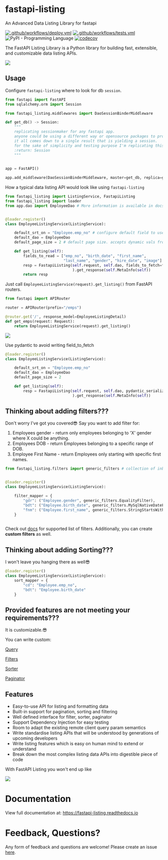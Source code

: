 # fastapi-listing

An Advanced Data Listing Library for fastapi

[![.github/workflows/deploy.yml](https://github.com/danielhasan1/fastapi-listing/actions/workflows/deploy.yml/badge.svg)](https://github.com/danielhasan1/fastapi-listing/actions/workflows/deploy.yml)
[![.github/workflows/tests.yml](https://github.com/danielhasan1/fastapi-listing/actions/workflows/tests.yml/badge.svg)](https://github.com/danielhasan1/fastapi-listing/actions/workflows/tests.yml) ![PyPI - Programming Language](https://img.shields.io/pypi/pyversions/fastapi-listing.svg?color=%2334D058)
[![codecov](https://codecov.io/gh/danielhasan1/fastapi-listing/branch/dev/graph/badge.svg?token=U29ZRNAH8I)](https://codecov.io/gh/danielhasan1/fastapi-listing)


The FastAPI Listing Library is a Python library for building fast, extensible, and customizable data listing APIs.

![](/imgs/simple_response.png)

## Usage
Configure `fastapi-listing` where to look for db `session`.
```python
from fastapi import FastAPI
from sqlalchemy.orm import Session

from fastapi_listing.middlewares import DaoSessionBinderMiddleware

def get_db() -> Session:
    """
    replicating sessionmaker for any fastapi app.
    anyone could be using a different way or opensource packages to produce sessions.
    it all comes down to a single result that is yielding a session.
    for the sake of simplicity and testing purpose I'm replicating this behaviour in this way.
    :return: Session
    """

    
app = FastAPI()

app.add_middleware(DaoSessionBinderMiddleware, master=get_db, replica=get_db)
```
How a typical data listing API would look like using `fastapi-listing`
```python
from fastapi_listing import ListingService, FastapiListing
from fastapi_listing import loader
from app.dao import EmployeeDao # More information is available in docs


@loader.register()
class EmployeeListingService(ListingService):

    default_srt_on = "Employee.emp_no" # configure default field to use for sorting data set.
    default_dao = EmployeeDao
    default_page_size = 2 # default page size. accepts dynamic vals from client

    def get_listing(self):
        fields_to_read = ["emp_no", "birth_date", "first_name",
                          "last_name", "gender", "hire_date", "image"]
        resp = FastapiListing(self.request, self.dao, fields_to_fetch=fields_to_read
                              ).get_response(self.MetaInfo(self))
        return resp
```

Just call `EmployeeListingService(request).get_listing()` from FastAPI routers.

```python
from fastapi import APIRouter

router = APIRouter(prefix="/emps")

@router.get('/', response_model=EmployeeListingDetail)
def get_emps(request: Request):
    return EmployeeListingService(request).get_listing()
```

![](/imgs/simple_response2.png)

Use pydantic to avoid writing field_to_fetch
```python
@loader.register()
class EmployeeListingService(ListingService):

    default_srt_on = "Employee.emp_no"
    default_dao = EmployeeDao
    default_page_size = 2

    def get_listing(self):
        resp = FastapiListing(self.request, self.dao, pydantic_serializer=EmployeeListingDetail
                              ).get_response(self.MetaInfo(self))
```

## Thinking about adding filters???
Don't worry I've got you covered😎
Say you want to add filter for:
1. Employees gender - return only employees belonging to 'X' gender where X could be anything.
2. Employees DOB - return Employees belonging to a specific range of DOB.
3. Employee First Name - return Employees only starting with specific first names.
```python
from fastapi_listing.filters import generic_filters # collection of inbuilt filters


@loader.register()
class EmployeeListingService(ListingService):

    filter_mapper = {
        "gdr": ("Employee.gender", generic_filters.EqualityFilter),
        "bdt": ("Employee.birth_date", generic_filters.MySqlNativeDateFormateRangeFilter),
        "fnm": ("Employee.first_name", generic_filters.StringStartsWithFilter),
    }
    
```
Check out [docs](https://fastapi-listing.readthedocs.io/en/latest/tutorials.html#adding-filters-to-your-listing-api) for supported list of filters.
Additionally, you can create **custom filters** as well.
## Thinking about adding Sorting???
I won't leave you hanging there as well😎
```python
@loader.register()
class EmployeeListingService(ListingService):
    sort_mapper = {
        "cd": "Employee.emp_no",
        "bdt": "Employee.birth_date"
    }

```
## Provided features are not meeting your requirements???
It is customizable.😎

You can write custom:

[Query](https://fastapi-listing.readthedocs.io/en/latest/tutorials.html#customising-your-listing-query)

[Filters](https://fastapi-listing.readthedocs.io/en/latest/tutorials.html#customising-your-filters)

[Sorter](https://fastapi-listing.readthedocs.io/en/latest/tutorials.html#adding-sorters-to-your-listing-api)

[Paginator](https://fastapi-listing.readthedocs.io/en/latest/tutorials.html#pagination-strategy)

## Features

 - Easy-to-use API for listing and formatting data
 - Built-in support for pagination, sorting and filtering
 - Well defined interface for filter, sorter, paginator
 - Support Dependency Injection for easy testing
 - Room to adapt the existing remote client query param semantics
 - Write standardise listing APIs that will be understood by generations of upcoming developers
 - Write listing features which is easy on human mind to extend or understand
 - Break down the most complex listing data APIs into digestible piece of code 

With FastAPI Listing you won't end up like

![](/imgs/meme_read_somones_code.jpg)

# Documentation
View full documentation at: https://fastapi-listing.readthedocs.io



# Feedback, Questions?

Any form of feedback and questions are welcome! Please create an issue
[here](https://github.com/danielhasan1/fastapi-listing/issues/new).